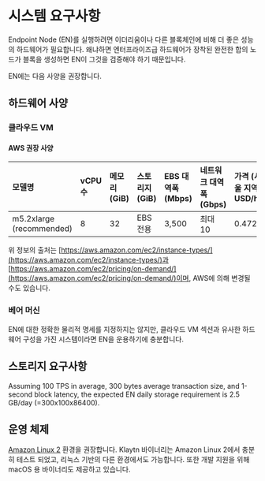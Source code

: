 # 시스템 요구사항

Endpoint Node (EN)를 실행하려면 이더리움이나 다른 블록체인에 비해 더 좋은 성능의 하드웨어가 필요합니다. 왜냐하면 엔터프라이즈급 하드웨어가 장착된 완전한 합의 노드가 블록을 생성하면 EN이 그것을 검증해야 하기 때문입니다.

EN에는 다음 사양을 권장합니다.

## 하드웨어 사양

### 클라우드 VM

#### AWS 권장 사양

| 모델명                      | vCPU 수 | 메모리 (GiB) | 스토리지 (GiB) | EBS 대역폭 (Mbps) | 네트워크 대역폭 (Gbps) | 가격 (서울 지역, USD/h) |
|:------------------------ |:------ |:--------- |:---------- |:-------------- |:--------------- |:----------------- |
| m5.2xlarge (recommended) | 8      | 32        | EBS 전용     | 3,500          | 최대 10           | 0.472             |

위 정보의 출처는 [https://aws.amazon.com/ec2/instance-types/](https://aws.amazon.com/ec2/instance-types/)과 [https://aws.amazon.com/ec2/pricing/on-demand/](https://aws.amazon.com/ec2/pricing/on-demand/)이며, AWS에 의해 변경될 수도 있습니다.

### 베어 머신

EN에 대한 정확한 물리적 명세를 지정하지는 않지만, 클라우드 VM 섹션과 유사한 하드웨어 구성을 가진 시스템이라면 EN을 운용하기에 충분합니다.

## 스토리지 요구사항

Assuming 100 TPS in average,  300 bytes average transaction size, and 1-second block latency, the expected EN daily storage requirement is 2.5 GB/day (=300x100x86400).

## 운영 체제

[Amazon Linux 2](https://aws.amazon.com/ko/about-aws/whats-new/2017/12/introducing-amazon-linux-2/) 환경을 권장합니다. Klaytn 바이너리는 Amazon Linux 2에서 충분히 테스트 되었고, 리눅스 기반의 다른 환경에서도 가능합니다. 또한 개발 지원을 위해 macOS 용 바이너리도 제공하고 있습니다. 

